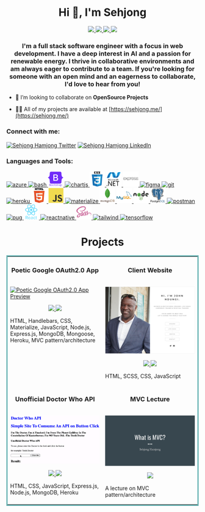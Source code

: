 <h1 align="center">Hi 👋, I'm Sehjong</h1>
<p align="center">
  <a href="https://sehjong.me/" target="_blank">
    <img src="https://img.shields.io/static/v1?label=|&message=WEBSITE&color=23555f&style=plastic&logo=react&logo-color=white"/>
  </a>
  <a href="https://www.linkedin.com/in/sehjong" target="_blank">
    <img src="https://img.shields.io/static/v1?label=|&message=LINKEDIN&color=cdf998&style=plastic&logo=linkedin&logo-color=white"/>
  </a>
  <a href="https://twitter.com/SehjongHamjong" target="_blank">
    <img src="https://img.shields.io/static/v1?label=|&message=TWITTER&color=23555f&style=plastic&logo=twitter&logo-color=white"/>
  </a>
  <a href="https://angel.co/u/sehjong-hamjong" target="_blank">
      <img src="https://img.shields.io/static/v1?label=|&message=ANGEL-CO&color=23555f&style=plastic&logo=angellist&logo-color=white"/>
  </a>
</p>
<h3 align="center">I'm a full stack software engineer with a focus in web development. I have a deep interest in AI and a passion for renewable energy. I thrive in collaborative environments and am always eager to contribute to a team. If you're looking for someone with an open mind and an eagerness to collaborate, I'd love to hear from you!</h3>

- 👯 I’m looking to collaborate on **OpenSource Projects**

- 👨‍💻 All of my projects are available at [https://sehjong.me/](https://sehjong.me/)

<h3 align="left">Connect with me:</h3>
<!-- <p align="left">
</p> -->

<a href="https://twitter.com/SehjongHamjong" target="blank"><img align="center" src="https://raw.githubusercontent.com/rahuldkjain/github-profile-readme-generator/master/src/images/icons/Social/twitter.svg" alt="Sehjong Hamjong Twitter" height="30" width="40" /></a>
<a href="https://www.linkedin.com/in/sehjong" target="blank"><img align="center" src="https://raw.githubusercontent.com/rahuldkjain/github-profile-readme-generator/master/src/images/icons/Social/linked-in-alt.svg" alt="Sehjong Hamjong LinkedIn" height="30" width="40" /></a>
</p>

<h3 align="left">Languages and Tools:</h3>
<p align="left"> <a href="https://azure.microsoft.com/en-in/" target="_blank" rel="noreferrer"> <img src="https://www.vectorlogo.zone/logos/microsoft_azure/microsoft_azure-icon.svg" alt="azure" width="40" height="40"/> </a> <a href="https://www.gnu.org/software/bash/" target="_blank" rel="noreferrer"> <img src="https://www.vectorlogo.zone/logos/gnu_bash/gnu_bash-icon.svg" alt="bash" width="40" height="40"/> </a> <a href="https://getbootstrap.com" target="_blank" rel="noreferrer"> <img src="https://raw.githubusercontent.com/devicons/devicon/master/icons/bootstrap/bootstrap-plain-wordmark.svg" alt="bootstrap" width="40" height="40"/> </a> <a href="https://www.chartjs.org" target="_blank" rel="noreferrer"> <img src="https://www.chartjs.org/media/logo-title.svg" alt="chartjs" width="40" height="40"/> </a> <a href="https://www.w3schools.com/css/" target="_blank" rel="noreferrer"> <img src="https://raw.githubusercontent.com/devicons/devicon/master/icons/css3/css3-original-wordmark.svg" alt="css3" width="40" height="40"/> </a> <a href="https://dotnet.microsoft.com/" target="_blank" rel="noreferrer"> <img src="https://raw.githubusercontent.com/devicons/devicon/master/icons/dot-net/dot-net-original-wordmark.svg" alt="dotnet" width="40" height="40"/> </a> <a href="https://expressjs.com" target="_blank" rel="noreferrer"> <img src="https://raw.githubusercontent.com/devicons/devicon/master/icons/express/express-original-wordmark.svg" alt="express" width="40" height="40"/> </a> <a href="https://www.figma.com/" target="_blank" rel="noreferrer"> <img src="https://www.vectorlogo.zone/logos/figma/figma-icon.svg" alt="figma" width="40" height="40"/> </a> <a href="https://git-scm.com/" target="_blank" rel="noreferrer"> <img src="https://www.vectorlogo.zone/logos/git-scm/git-scm-icon.svg" alt="git" width="40" height="40"/> </a> <a href="https://heroku.com" target="_blank" rel="noreferrer"> <img src="https://www.vectorlogo.zone/logos/heroku/heroku-icon.svg" alt="heroku" width="40" height="40"/> </a> <a href="https://www.w3.org/html/" target="_blank" rel="noreferrer"> <img src="https://raw.githubusercontent.com/devicons/devicon/master/icons/html5/html5-original-wordmark.svg" alt="html5" width="40" height="40"/> </a> <a href="https://developer.mozilla.org/en-US/docs/Web/JavaScript" target="_blank" rel="noreferrer"> <img src="https://raw.githubusercontent.com/devicons/devicon/master/icons/javascript/javascript-original.svg" alt="javascript" width="40" height="40"/> </a> <a href="https://materializecss.com/" target="_blank" rel="noreferrer"> <img src="https://raw.githubusercontent.com/prplx/svg-logos/5585531d45d294869c4eaab4d7cf2e9c167710a9/svg/materialize.svg" alt="materialize" width="40" height="40"/> </a> <a href="https://www.mongodb.com/" target="_blank" rel="noreferrer"> <img src="https://raw.githubusercontent.com/devicons/devicon/master/icons/mongodb/mongodb-original-wordmark.svg" alt="mongodb" width="40" height="40"/> </a> <a href="https://www.mysql.com/" target="_blank" rel="noreferrer"> <img src="https://raw.githubusercontent.com/devicons/devicon/master/icons/mysql/mysql-original-wordmark.svg" alt="mysql" width="40" height="40"/> </a> <a href="https://nodejs.org" target="_blank" rel="noreferrer"> <img src="https://raw.githubusercontent.com/devicons/devicon/master/icons/nodejs/nodejs-original-wordmark.svg" alt="nodejs" width="40" height="40"/> </a> <a href="https://www.postgresql.org" target="_blank" rel="noreferrer"> <img src="https://raw.githubusercontent.com/devicons/devicon/master/icons/postgresql/postgresql-original-wordmark.svg" alt="postgresql" width="40" height="40"/> </a> <a href="https://postman.com" target="_blank" rel="noreferrer"> <img src="https://www.vectorlogo.zone/logos/getpostman/getpostman-icon.svg" alt="postman" width="40" height="40"/> </a> <a href="https://pugjs.org" target="_blank" rel="noreferrer"> <img src="https://cdn.worldvectorlogo.com/logos/pug.svg" alt="pug" width="40" height="40"/> </a> <a href="https://reactjs.org/" target="_blank" rel="noreferrer"> <img src="https://raw.githubusercontent.com/devicons/devicon/master/icons/react/react-original-wordmark.svg" alt="react" width="40" height="40"/> </a> <a href="https://reactnative.dev/" target="_blank" rel="noreferrer"> <img src="https://reactnative.dev/img/header_logo.svg" alt="reactnative" width="40" height="40"/> </a> <a href="https://sass-lang.com" target="_blank" rel="noreferrer"> <img src="https://raw.githubusercontent.com/devicons/devicon/master/icons/sass/sass-original.svg" alt="sass" width="40" height="40"/> </a> <a href="https://tailwindcss.com/" target="_blank" rel="noreferrer"> <img src="https://www.vectorlogo.zone/logos/tailwindcss/tailwindcss-icon.svg" alt="tailwind" width="40" height="40"/> </a> <a href="https://www.tensorflow.org" target="_blank" rel="noreferrer"> <img src="https://www.vectorlogo.zone/logos/tensorflow/tensorflow-icon.svg" alt="tensorflow" width="40" height="40"/> </a> </p>

<h1 align="center">Projects</h1>
<table bordercolor="#66b2b2">
  <tr>
    <td width="50%" valign="top">
      <h3 align="center">Poetic Google OAuth2.0 App</h3>
        <br />
        <a target="_blank" href="https://github.com/sehjong/poetic-google-oauth20-app">
            <img src="images/poetic.png" width="100%" alt="Poetic Google OAuth2.0 App Preview"/>
        </a>
        <br />
        <p align="center"> 
          <a href="https://github.com/sehjong/poetic-google-oauth20-app" target="_blank">
            <img src="https://img.shields.io/static/v1?label=|&message=REPO&color=23555f&style=plastic&logo=github&logo-color=white"/>
          </a>
          <a href="https://poetic.herokuapp.com/" target="_blank">
            <img src="https://img.shields.io/static/v1?label=|&message=WEBSITE&color=cdf998&style=plastic&logo=wordpress&logo-color=white"/>
          </a>
        </p>
        <p>HTML, Handlebars, CSS, Materialize, JavaScript, Node.js, Express.js, MongoDB, Mongoose, Heroku, MVC pattern/architecture</p>
    </td>
    <td width="50%" valign="top">
      <h3 align="center">Client Website</h3>
        <br />
        <a target="_blank" href="https://github.com/sehjong/professional-speaker-client-website">
            <img src="images/professional-speaker-client-website.png" width="100%" alt="Client Website Preview"/>
        </a>
        <br />
        <p align="center"> 
          <a href="https://github.com/sehjong/professional-speaker-client-website" target="_blank">
            <img src="https://img.shields.io/static/v1?label=|&message=REPO&color=23555f&style=plastic&logo=github&logo-color=white"/>
          </a>
          <a href="https://johndungy.com/" target="_blank">
            <img src="https://img.shields.io/static/v1?label=|&message=WEBSITE&color=cdf998&style=plastic&logo=wordpress&logo-color=white"/>
          </a>
        </p>
        <p>HTML, SCSS, CSS, JavaScript</p>
    </td>
  </tr>
  
  <tr>
    <td width="50%" valign="top">
      <h3 align="center">Unofficial Doctor Who API</h3>
        <br />
        <a target="_blank" href="https://github.com/sehjong/simple-doctor-who-api">
            <img src="images/simple-doctor-who-api.gif" width="100%" alt="Unofficial Doctor Who API Preview"/>
        </a>
        <br />
        <p align="center"> 
          <a href="https://github.com/sehjong/simple-doctor-who-api" target="_blank">
            <img src="https://img.shields.io/static/v1?label=|&message=REPO&color=23555f&style=plastic&logo=github&logo-color=white"/>
          </a>
          <a href="https://simple-doctor-who-api.herokuapp.com/" target="_blank">
            <img src="https://img.shields.io/static/v1?label=|&message=WEBSITE&color=cdf998&style=plastic&logo=wordpress&logo-color=white"/>
          </a>
        </p>
        <p>HTML, CSS, JavaScript, Express.js, Node.js, MongoDB, Heroku</p>
    </td>
    <td width="50%" valign="top">
      <h3 align="center">MVC Lecture</h3>
        <br />
        <a target="_blank" href="https://docs.google.com/presentation/d/1Q-jkVphMT9hRbl6K2MBe-kf6HzC7AmIQ3yE-hYYRJEU/edit?usp=sharing">
            <img src="images/mvc-lecture.png" width="100%" alt="MVC Lecture Preview"/>
        </a>
        <br />
        <p align="center">
            <a href="https://docs.google.com/presentation/d/1Q-jkVphMT9hRbl6K2MBe-kf6HzC7AmIQ3yE-hYYRJEU/edit?usp=sharing" target="_blank">
                <img src="https://img.shields.io/static/v1?label=|&message=READ&color=cdf998&style=plastic&logo=wordpress&logo-color=white"/>
            </a>  
        </p>
        <p>A lecture on MVC pattern/architecture</p>
    </td>
  </tr>  
</table>
